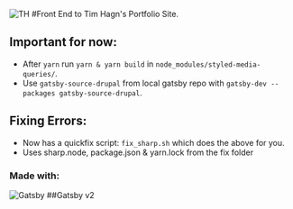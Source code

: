 ![TH](https://be.timhagn.com/themes/custom/thstark/logo.svg)
#Front End to Tim Hagn's Portfolio Site.

## Important for now:

* After `yarn` run `yarn & yarn build` in `node_modules/styled-media-queries/`.
* Use `gatsby-source-drupal` from local gatsby repo with `gatsby-dev --packages gatsby-source-drupal`.

## Fixing Errors:

* Now has a quickfix script: `fix_sharp.sh` which does the above for you.
* Uses sharp.node, package.json & yarn.lock from the fix folder  


### Made with:

![Gatsby](https://www.gatsbyjs.org/monogram.svg)
##Gatsby v2

